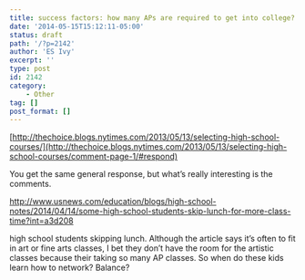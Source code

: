 ```yaml
---
title: success factors: how many APs are required to get into college?
date: '2014-05-15T15:12:11-05:00'
status: draft
path: '/?p=2142'
author: 'ES Ivy'
excerpt: ''
type: post
id: 2142
category:
    - Other
tag: []
post_format: []
---
```

[http://thechoice.blogs.nytimes.com/2013/05/13/selecting-high-school-courses/](http://thechoice.blogs.nytimes.com/2013/05/13/selecting-high-school-courses/comment-page-1/#respond)

You get the same general response, but what’s really interesting is the comments.

<http://www.usnews.com/education/blogs/high-school-notes/2014/04/14/some-high-school-students-skip-lunch-for-more-class-time?int=a3d208>

high school students skipping lunch. Although the article says it’s often to fit in art or fine arts classes, I bet they don’t have the room for the artistic classes because their taking so many AP classes. So when do these kids learn how to network? Balance?